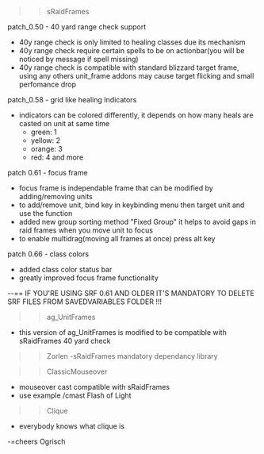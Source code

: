 >> sRaidFrames

patch_0.50 - 40 yard range check support
- 40y range check is only limited to healing classes due its mechanism
- 40y range check require certain spells to be on actionbar(you will be noticed by message if spell missing)
- 40y range check is compatible with standard blizzard target frame, using any others unit_frame addons may cause target flicking and small perfomance drop

patch_0.58 - grid like healing Indicators 
- indicators can be colored differently, it depends on how many heals are casted on unit at same time
  - green: 1
  - yellow: 2
  - orange: 3
  - red: 4 and more

patch 0.61 - focus frame
- focus frame is independable frame that can be modified by adding/removing units
- to add/remove unit, bind key in keybinding menu then target unit and use the function
- added new group sorting method "Fixed Group" it helps to avoid gaps in raid frames when you move unit to focus
- to enable multidrag(moving all frames at once) press alt key

patch 0.66 - class colors
- added class color status bar
- greatly improved focus frame functionality

--== IF YOU'RE USING SRF 0.61 AND OLDER IT'S MANDATORY TO DELETE SRF FILES FROM SAVEDVARIABLES FOLDER !!!


>> ag_UnitFrames
 - this version of ag_UnitFrames is modified to be compatible with sRaidFrames 40 yard check

>> Zorlen
-sRaidFrames mandatory dependancy library

>> ClassicMouseover
- mouseover cast compatible with sRaidFrames
- use example /cmast Flash of Light

>> Clique
- everybody knows what clique is


-=cheers Ogrisch



